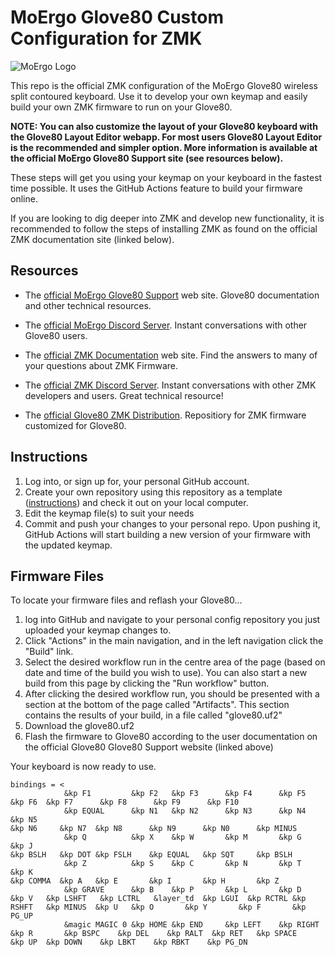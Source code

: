 # MoErgo Glove80 Custom Configuration for ZMK

![MoErgo Logo](moergo_logo.png)

This repo is the official ZMK configuration of the MoErgo Glove80 wireless split contoured keyboard. Use it to develop your own keymap and easily build your own ZMK firmware to run on your Glove80.

**NOTE: You can also customize the layout of your Glove80 keyboard with the Glove80 Layout Editor webapp. For most users Glove80 Layout Editor is the recommended and simpler option. More information is available at the official MoErgo Glove80 Support site (see resources below).**

These steps will get you using your keymap on your keyboard in the fastest time possible. It uses the GitHub Actions feature to build your firmware online.

If you are looking to dig deeper into ZMK and develop new functionality, it is recommended to follow the steps of installing ZMK as found on the official ZMK documentation site (linked below).

## Resources
- The [official MoErgo Glove80 Support](https://moergo.com/glove80-support) web site. Glove80 documentation and other technical resources.
- The [official MoErgo Discord Server](https://moergo.com/discord). Instant conversations with other Glove80 users.

- The [official ZMK Documentation](https://zmk.dev/docs) web site. Find the answers to many of your questions about ZMK Firmware.
- The [official ZMK Discord Server](https://discord.gg/8cfMkQksSB). Instant conversations with other ZMK developers and users. Great technical resource!

- The [official Glove80 ZMK Distribution](https://github.com/moergo-sc/zmk). Repositiory for ZMK firmware customized for Glove80. 
 
## Instructions
1. Log into, or sign up for, your personal GitHub account.
2. Create your own repository using this repository as a template ([instructions](https://docs.github.com/en/repositories/creating-and-managing-repositories/creating-a-repository-from-a-template)) and check it out on your local computer.
3. Edit the keymap file(s) to suit your needs
4. Commit and push your changes to your personal repo. Upon pushing it, GitHub Actions will start building a new version of your firmware with the updated keymap.

## Firmware Files
To locate your firmware files and reflash your Glove80...
1. log into GitHub and navigate to your personal config repository you just uploaded your keymap changes to.
2. Click "Actions" in the main navigation, and in the left navigation click the "Build" link.
3. Select the desired workflow run in the centre area of the page (based on date and time of the build you wish to use). You can also start a new build from this page by clicking the "Run workflow" button.
4. After clicking the desired workflow run, you should be presented with a section at the bottom of the page called "Artifacts". This section contains the results of your build, in a file called "glove80.uf2"
5. Download the glove80.uf2
6. Flash the firmware to Glove80 according to the user documentation on the official Glove80 Glove80 Support website (linked above)

Your keyboard is now ready to use.

```
bindings = <
            &kp F1         &kp F2   &kp F3      &kp F4      &kp F5                                                                                            &kp F6  &kp F7      &kp F8      &kp F9      &kp F10
            &kp EQUAL      &kp N1   &kp N2      &kp N3      &kp N4      &kp N5                                                                     &kp N6     &kp N7  &kp N8      &kp N9      &kp N0      &kp MINUS
            &kp Q          &kp X    &kp W       &kp M       &kp G       &kp J                                                                      &kp BSLH   &kp DOT &kp FSLH    &kp EQUAL   &kp SQT     &kp BSLH
            &kp Z          &kp S    &kp C       &kp N       &kp T       &kp K                                                                      &kp COMMA  &kp A   &kp E       &kp I       &kp H       &kp Z
            &kp GRAVE      &kp B    &kp P       &kp L       &kp D       &kp V   &kp LSHFT   &kp LCTRL   &layer_td  &kp LGUI  &kp RCTRL &kp RSHFT   &kp MINUS  &kp U   &kp O       &kp Y       &kp F       &kp PG_UP
            &magic MAGIC 0 &kp HOME &kp END     &kp LEFT    &kp RIGHT           &kp R       &kp BSPC    &kp DEL    &kp RALT  &kp RET   &kp SPACE              &kp UP  &kp DOWN    &kp LBKT    &kp RBKT    &kp PG_DN
```